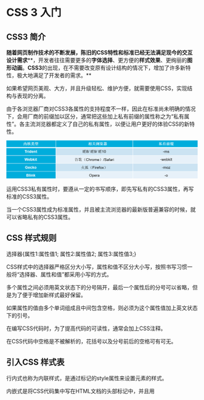 # CSS 3 入门

## CSS3 简介

**随着网页制作技术的不断发展，陈旧的****CSS****特性和标准****已经无法满足现今的****交互设计需求****，开发者往往需要更多的****字体选择****、更方便的****样式效果****、更绚丽的****图形动画****。****CSS3****的出现，在不需要改变原有设计结构的情况下，增加了许多新特性，极大地满足了开发者的需求。**

如果希望网页美观、大方，并且升级轻松、维护方便，就需要使用CSS，实现结构与表现的分离。

由于各浏览器厂商对CSS3各属性的支持程度不一样，因此在标准尚未明确的情况下，会用厂商的前缀加以区分，通常把这些加上私有前缀的属性称之为“私有属性”。各主流浏览器都定义了自己的私有属性，以便让用户更好的体验CSS的新特性。

![image-20210326195546672](../images/image-20210326195546672.png)



运用CSS3私有属性时，要遵从一定的书写顺序，即先写私有的CSS3属性，再写标准的CSS3属性。

当一个CSS3属性成为标准属性，并且被主流浏览器的最新版普遍兼容的时候，就可以省略私有的CSS3属性。



## CSS 样式规则

选择器{属性1:属性值1; 属性2:属性值2; 属性3:属性值3;}

CSS样式中的选择器严格区分大小写，属性和值不区分大小写，按照书写习惯一般将“选择器、属性和值”都采用小写的方式。

多个属性之间必须用英文状态下的分号隔开，最后一个属性后的分号可以省略，但是为了便于增加新样式最好保留。

如果属性的值由多个单词组成且中间包含空格，则必须为这个属性值加上英文状态下的引号。

在编写CSS代码时，为了提高代码的可读性，通常会加上CSS注释。

在CSS代码中空格是不被解析的，花括号以及分号前后的空格可有可无。







## 引入CSS 样式表

行内式也称为内联样式，是通过标记的style属性来设置元素的样式。

内嵌式是将CSS代码集中写在HTML文档的<head>头部标记中，并且用<style>标记定义。

链入式是将所有的样式放在一个或多个以.css为扩展名的外部样式表文件中，通过<link />标记将外部样式表文件链接到HTML文档中。



## 标记选择器

要想将CSS样式应用于特定的HTML元素，首先需要找到该目标元素。在CSS中，执行这一任务的样式规则部分被称为选择器。

标记选择器是指用HTML标记名称作为选择器，按标记名称分类，为页面中某一类标记指定统一的CSS样式。

```
标记名{属性1:属性值1; 属性2:属性值2; 属性3:属性值3; }
```



## 类选择器

类选择器使用“.”（英文点号）进行标识，后面紧跟类名。

```
.类名{属性1:属性值1; 属性2:属性值2; 属性3:属性值3; }
```



## id 选择器

id选择器使用“#”进行标识，后面紧跟id名，其基本语法格式如下：

```
#id名{属性1:属性值1; 属性2:属性值2; 属性3:属性值3; }
```



## 通配符选择器

通配符选择器用“*”号表示，它是所有选择器中作用范围最广的，能匹配页面中所有的元素。

```
*{属性1:属性值1; 属性2:属性值2; 属性3:属性值3; }
```



## 标签指定式选择器

标签指定式选择器又称交集选择器，由两个选择器构成，其中第一个为标记选择器，第二个为class选择器或id选择器，两个选择器之间不能有空格，如h3.special或p#one。



## 后代选择器

后代选择器用来选择元素或元素组的后代，其写法就是把外层标记写在前面，内层标记写在后面，中间用空格分隔。当标记发生嵌套时，内层标记就成为外层标记的后代。



## 并集选择器

并集选择器是各个选择器通过逗号连接而成的，任何形式的选择器都可以作为并集选择器的一部分。若某些选择器定义的样式完全或部分相同，可利用并集选择器为它们定义相同的样式。



## 字体样式属性

**font-size属性用于设置字号**

font-size属性用于设置字号，该属性的值可以使用相对长度单位，也可以使用绝对长度单位

**font-family属性用于设置字体**

font-family属性用于设置字体。网页中常用的字体有宋体、微软雅黑、黑体等。

**font-weight属性用于定义字体的粗细。**

font-weight属性用于定义字体的粗细。

**font-style属性用于定义字体风格。**

font-style属性用于定义字体风格，如设置斜体、倾斜或正常字体。

**font属性用于对字体样式进行综合设置**

```
选择器{font: font-style font-variant font-weight font-size/line-height font-family;}
```

**@font-face属性用于定义服务器字体**

通过@font-face属性，开发者可以在用户计算机未安装字体时，使用任何喜欢的字体。

```
@font-face{
         font-family:字体名称;
         src:字体路径;
     }
```

**word-wrap属性用于长单词和URL地址的自动换行**

当word-wrap属性值为break-word时，URL地址会沿边框自动换行。





## 文本外观属性

**color**

**color****属性**用于定义文本的颜色，其取值方式有如下3种：

```
预定义的颜色值，如red，green，blue等。

十六进制，如#FF0000，#FF6600，#29D794等。实际工作中，十六进制是最常用的定义颜色的方式。

RGB代码，如红色可以表示为rgb(255,0,0)或rgb(100%,0%,0%)。

```



**letter-spacing**

**letter-spacing****属性**用于定义字间距，所谓字间距就是字符与字符之间的空白

```
letter-spacing属性，其属性值可为不同单位的数值，允许使用负值，默认为normal
```



**word-spacing**

**word-spacing****属性**用于定义英文单词之间的间距，对中文字符无效

```
word-spacing属性用于定义英文单词之间的间距，和letter-spacing一样，其属性值可为不同单位的数值，允许使用负值，默认为normal。

```



**line-height**

**line-height****属性**用于设置行间距，所谓行间距就是行与行之间的距离，即字符的垂直间距，一般称为行高。

```
line-height常用的属性值单位有三种，分别为像素px，相对值em和百分比%，实际工作中使用最多的是像素px。

```



**text-align**

用于设置文本内容水平对齐，相当于html中的align对齐属性

```
其可用属性值如下：
left：左对齐（默认值）
right：右对齐。
center：居中对齐。

```



**text-transform**

用于控制英文字符的大小写。

```
其可用属性值如下：
none：不转换（默认值）。
capitalize：首字母大写。
uppercase：全部字符转换为大写。
lowercase：全部字符转换为小写。

```



**text-decoration**

用于设置文本的下划线，上划线，删除线等装饰效果

```
其可用属性值如下：
none：没有装饰（正常文本默认值）。
underline：下划线。
overline：上划线。
line-through：删除线。

```



**text-indent**

用于设置首行文本的缩进

```
其属性值可为不同单位的数值、em字符宽度的倍数、或相对于浏览器窗口宽度的百分比%，允许使用负值, 建议使用em作为设置单位。
```



**white-space**

设置空白符的处理方式

```
其属性值如下：
normal：常规（默认值），文本中的空格、空行无效，满行（到达区域边界）后自动换行。
pre：预格式化，按文档的书写格式保留空格、空行原样显示。
nowrap：空格空行无效，强制文本不能换行，除非遇到换行标记<br />。内容超出元素的边界也不换行，若超出浏览器页面则会自动增加滚动条。

```



**text-shadow**

使用text-shadow属性可以为页面中的文本添加阴影效果。

```
选择器{	text-shadow:h-shadow v-shadow blur color;}
```





**text-overflow**

text-overflow属性用于标示对象内溢出的文本。

```
text-overflow属性的常用取值有两个：
clip：修剪溢出文本，不显示省略标记“…”。
ellipsis：用省略标记“…”标示被修剪文本，省略标记插入的位置是最后一个字符。

```







## CSS 层叠性和继承性

层叠性是指多种CSS样式的叠加。





继承性是指书写CSS样式表时，子标记会继承父标记的某些样式，如文本颜色和字号。

**并不是所有的CSS属性都可以继承，例如，下面的属性就不具有继承性：**

**边框属性**

**定位属性**

**内/外边距属性**

**布局属性**

**背景属性**

**元素宽高属性**









## CSS 优先级

定义CSS样式时，经常出现两个或更多规则应用在同一元素上，这时就会出现优先级的问题。

```
<p class="father" id="header" >
	<strong class="blue">文本的颜色</strong>
</p>

```

```
p strong{ color:black}                                     /*权重为:1+1*/
strong.blue{ color:green;}                              /*权重为:1+10*/
.father strong{ color:yellow}                           /*权重为:10+1*/
p.father strong{ color:orange;}                       /*权重为:1+10+1*/
p.father .blue{ color:gold;}                             /*权重为:1+10+10*/ 
#header strong{ color:pink;}                          /*权重为:100+1*/ 
#header strong.blue{ color:red;}                    /*权重为:100+1+10*/

```

在考虑权重时，初学者还需要注意一些特殊的情况

```
继承样式的权重为0。
行内样式优先。
权重相同时，CSS遵循就近原则。
CSS定义了一个!important命令，该命令被赋予最大的优先级。

```

复合选择器的权重为组成它的基础选择器权重的叠加，但是这种叠加并不是简单的数字之和



## 阶段案例

